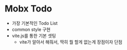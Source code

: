 # Mobx Todo

- 가장 기본적인 Todo List
- common style 구현
- vite.js를 통한 기본 셋팅
  - vite가 알아서 해줘서, 딱히 뭘 할게 없는게 장점이자 단점
